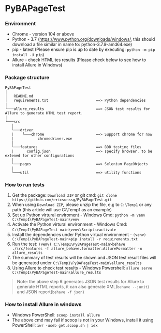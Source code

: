 # PyBAPageTest
### Environment
- Chrome - version 104 or above
- Python - 3.7 (https://www.python.org/downloads/windows/, this should download a file similar in name to: python-3.7.9-amd64.exe)
- pip - latest (Please ensure pip is up to date by executing: `python -m pip install -U pip`)
- Allure - check HTML tes results (Please check below to see how to install Allure in Windows)
### Package structure
```
PyBAPageTest
|
│   README.md
│   requirements.txt                      ==> Python dependencies
|
└───allure_results                        ==> JSON test results for Allure to generate HTML test report.
|
└───src                       
   │
   └───driver
   |    └───chrome                        ==> Support chrome for now
   |           chromedriver.exe
   |
   └───features                           ==> BDD testing files      
   |      config.json                     ==> specify browser, to be extened for other configurations
   |
   └───pages                              ==> Selenium PageObjects
   |
   └───util                               ==> utility functions  
```
### How to run tests
1. Get the package: `Download ZIP` or git cmd: `git clone https://github.com/ericsunssg/PyBAPageTest.git`
2. When using `Download ZIP`, please unzip the file, e.g to `C:\Temp1` or any path (this article will use C:\Temp1 as an example) 
3. Set up Python virtural enviroment - Windows Cmd: `python -m venv C:\Temp1\PyBAPageTest-main\venv`
4. Activate the Python virtural environment -  Windows Cmd: `C:\Temp1\PyBAPageTest-main\venv\Scripts>activate`
5. Install the dependencies under Python virtual environment - `(venv) C:\Temp1\PyBAPageTest-main>pip install -r requirements.txt`
6. Run the test: `(venv) C:\Temp1\PyBAPageTest-main>behave ./src/features -f allure_behave.formatter:AllureFormatter -o allure_results`
7. The summary of test results will be shown and JSON test result files will be generated under `C:\Temp1\PyBAPageTest-main\allure_results`
8. Using Allure to check test results - Windows Powershell: `allure serve C:\Temp1\PyBAPageTest-main\allure_results`
> Note: the above step 6 generates JSON test results for Allure to generate HTML reports, it can also generate XML(`behave --junit`) and JSON report(`behave -f json`)
### How to install Allure in windows
- Windows PowerShell: `scoop install allure` 
- The above cmd may fail if scoop is not in your Windows, install it using PowerShell: `iwr -useb get.scoop.sh | iex`
